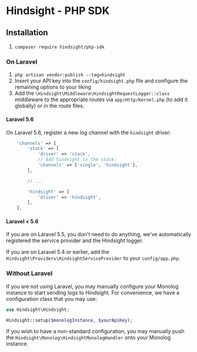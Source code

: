 # Hindsight - PHP SDK

## Installation

1. `composer require hindsight/php-sdk`

### On Laravel

1. `php artisan vendor:publish --tag=hindsight`
1. Insert your API key into the `config/hindsight.php` file and configure the remaining options to your liking
1. Add the `\Hindsight\Middleware\HindsightRequestLogger::class` middleware to the appropriate routes via `app/Http/Kernel.php` (to add it globally) or in the route files.

#### Laravel 5.6
On Laravel 5.6, register a new log channel with the `hindsight` driver:

```php
    'channels' => [
        'stack' => [
            'driver' => 'stack',
            // Add hindsight to the stack:
            'channels' => ['single', 'hindsight'],
        ],

        // ...

        'hindsight' => [
            'driver' => 'hindsight',
        ],
    ],
```

#### Laravel < 5.6

If you are on Laravel 5.5, you don't need to do anything, we've automatically registered the
service provider and the Hindsight logger.

If you are on Laravel 5.4 or earlier, add the `Hindsight\Providers\HindsightServiceProvider`
to your `config/app.php`.

### Without Laravel

If you are not using Laravel, you may manually configure your Monolog instance to start sending
logs to Hindsight. For convenience, we have a configuration class that you may use:

```php
use Hindsight\Hindsight;

Hindsight::setup($monologInstance, $yourApiKey);
```

If you wish to have a non-standard configuration, you may manually push the `Hindsight\Monolog\HindsightMonologHandler`
onto your Monolog instance.

